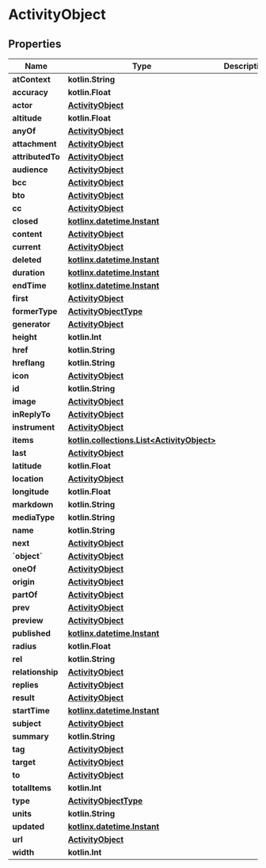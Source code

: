 
# ActivityObject

## Properties
| Name | Type | Description | Notes |
| ------------ | ------------- | ------------- | ------------- |
| **atContext** | **kotlin.String** |  |  [optional] |
| **accuracy** | **kotlin.Float** |  |  [optional] |
| **actor** | [**ActivityObject**](ActivityObject.md) |  |  [optional] |
| **altitude** | **kotlin.Float** |  |  [optional] |
| **anyOf** | [**ActivityObject**](ActivityObject.md) |  |  [optional] |
| **attachment** | [**ActivityObject**](ActivityObject.md) |  |  [optional] |
| **attributedTo** | [**ActivityObject**](ActivityObject.md) |  |  [optional] |
| **audience** | [**ActivityObject**](ActivityObject.md) |  |  [optional] |
| **bcc** | [**ActivityObject**](ActivityObject.md) |  |  [optional] |
| **bto** | [**ActivityObject**](ActivityObject.md) |  |  [optional] |
| **cc** | [**ActivityObject**](ActivityObject.md) |  |  [optional] |
| **closed** | [**kotlinx.datetime.Instant**](kotlinx.datetime.Instant.md) |  |  [optional] |
| **content** | [**ActivityObject**](ActivityObject.md) |  |  [optional] |
| **current** | [**ActivityObject**](ActivityObject.md) |  |  [optional] |
| **deleted** | [**kotlinx.datetime.Instant**](kotlinx.datetime.Instant.md) |  |  [optional] |
| **duration** | [**kotlinx.datetime.Instant**](kotlinx.datetime.Instant.md) |  |  [optional] |
| **endTime** | [**kotlinx.datetime.Instant**](kotlinx.datetime.Instant.md) |  |  [optional] |
| **first** | [**ActivityObject**](ActivityObject.md) |  |  [optional] |
| **formerType** | [**ActivityObjectType**](ActivityObjectType.md) |  |  [optional] |
| **generator** | [**ActivityObject**](ActivityObject.md) |  |  [optional] |
| **height** | **kotlin.Int** |  |  [optional] |
| **href** | **kotlin.String** |  |  [optional] |
| **hreflang** | **kotlin.String** |  |  [optional] |
| **icon** | [**ActivityObject**](ActivityObject.md) |  |  [optional] |
| **id** | **kotlin.String** |  |  [optional] |
| **image** | [**ActivityObject**](ActivityObject.md) |  |  [optional] |
| **inReplyTo** | [**ActivityObject**](ActivityObject.md) |  |  [optional] |
| **instrument** | [**ActivityObject**](ActivityObject.md) |  |  [optional] |
| **items** | [**kotlin.collections.List&lt;ActivityObject&gt;**](ActivityObject.md) |  |  [optional] |
| **last** | [**ActivityObject**](ActivityObject.md) |  |  [optional] |
| **latitude** | **kotlin.Float** |  |  [optional] |
| **location** | [**ActivityObject**](ActivityObject.md) |  |  [optional] |
| **longitude** | **kotlin.Float** |  |  [optional] |
| **markdown** | **kotlin.String** |  |  [optional] |
| **mediaType** | **kotlin.String** |  |  [optional] |
| **name** | **kotlin.String** |  |  [optional] |
| **next** | [**ActivityObject**](ActivityObject.md) |  |  [optional] |
| **&#x60;object&#x60;** | [**ActivityObject**](ActivityObject.md) |  |  [optional] |
| **oneOf** | [**ActivityObject**](ActivityObject.md) |  |  [optional] |
| **origin** | [**ActivityObject**](ActivityObject.md) |  |  [optional] |
| **partOf** | [**ActivityObject**](ActivityObject.md) |  |  [optional] |
| **prev** | [**ActivityObject**](ActivityObject.md) |  |  [optional] |
| **preview** | [**ActivityObject**](ActivityObject.md) |  |  [optional] |
| **published** | [**kotlinx.datetime.Instant**](kotlinx.datetime.Instant.md) |  |  [optional] |
| **radius** | **kotlin.Float** |  |  [optional] |
| **rel** | **kotlin.String** |  |  [optional] |
| **relationship** | [**ActivityObject**](ActivityObject.md) |  |  [optional] |
| **replies** | [**ActivityObject**](ActivityObject.md) |  |  [optional] |
| **result** | [**ActivityObject**](ActivityObject.md) |  |  [optional] |
| **startTime** | [**kotlinx.datetime.Instant**](kotlinx.datetime.Instant.md) |  |  [optional] |
| **subject** | [**ActivityObject**](ActivityObject.md) |  |  [optional] |
| **summary** | **kotlin.String** |  |  [optional] |
| **tag** | [**ActivityObject**](ActivityObject.md) |  |  [optional] |
| **target** | [**ActivityObject**](ActivityObject.md) |  |  [optional] |
| **to** | [**ActivityObject**](ActivityObject.md) |  |  [optional] |
| **totalItems** | **kotlin.Int** |  |  [optional] |
| **type** | [**ActivityObjectType**](ActivityObjectType.md) |  |  [optional] |
| **units** | **kotlin.String** |  |  [optional] |
| **updated** | [**kotlinx.datetime.Instant**](kotlinx.datetime.Instant.md) |  |  [optional] |
| **url** | [**ActivityObject**](ActivityObject.md) |  |  [optional] |
| **width** | **kotlin.Int** |  |  [optional] |



